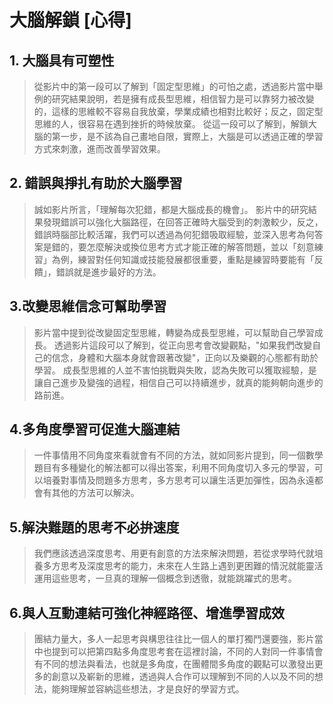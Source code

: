 # 大腦解鎖 [心得]

## 1. 大腦具有可塑性
>從影片中的第一段可以了解到「固定型思維」的可怕之處，透過影片當中舉例的研究結果說明，若是擁有成長型思維，相信智力是可以靠努力被改變的，這樣的思維較不容易自我放棄，學業成績也相對比較好；反之，固定型思維的人，很容易在遇到挫折的時候放棄。
從這一段可以了解到，解鎖大腦的第一步，是不該為自己畫地自限，實際上，大腦是可以透過正確的學習方式來刺激，進而改善學習效果。

## 2. 錯誤與掙扎有助於大腦學習
>誠如影片所言，「理解每次犯錯，都是大腦成長的機會」。
影片中的研究結果發現錯誤可以強化大腦路徑，在回答正確時大腦受到的刺激較少，反之，錯誤時腦部比較活躍，我們可以透過為何犯錯吸取經驗，並深入思考為何答案是錯的，要怎麼解決或換位思考方式才能正確的解答問題，並以「刻意練習」為例，練習對任何知識或技能發展都很重要，重點是練習時要能有「反饋」，錯誤就是進步最好的方法。

## 3.改變思維信念可幫助學習
>影片當中提到從改變固定型思維，轉變為成長型思維，可以幫助自己學習成長。
透過影片這段可以了解到，從正向思考會改變觀點，"如果我們改變自己的信念，身體和大腦本身就會跟著改變"，正向以及樂觀的心態都有助於學習。
成長型思維的人並不害怕挑戰與失敗，認為失敗可以獲取經驗，是讓自己進步及變強的過程，相信自己可以持續進步，就真的能夠朝向進步的路前進。

## 4.多角度學習可促進大腦連結
>一件事情用不同角度來看就會有不同的方法，就如同影片提到，同一個數學題目有多種變化的解法都可以得出答案，利用不同角度切入多元的學習，可以培養對事情及問題多方思考，多方思考可以讓生活更加彈性，因為永遠都會有其他的方法可以解決。

## 5.解決難題的思考不必拚速度
>我們應該透過深度思考、用更有創意的方法來解決問題，若從求學時代就培養多方思考及深度思考的能力，未來在人生路上遇到更困難的情況就能靈活運用這些思考，一旦真的理解一個概念到透徹，就能跳躍式的思考。

## 6.與人互動連結可強化神經路徑、增進學習成效
>團結力量大，多人一起思考與構思往往比一個人的單打獨鬥還要強，影片當中也提到可以把第四點多角度思考套在這裡討論，不同的人對同一件事情會有不同的想法與看法，也就是多角度，在團體間多角度的觀點可以激發出更多的創意以及嶄新的思維，透過與人合作可以理解到不同的人以及不同的想法，能夠理解並容納這些想法，才是良好的學習方式。